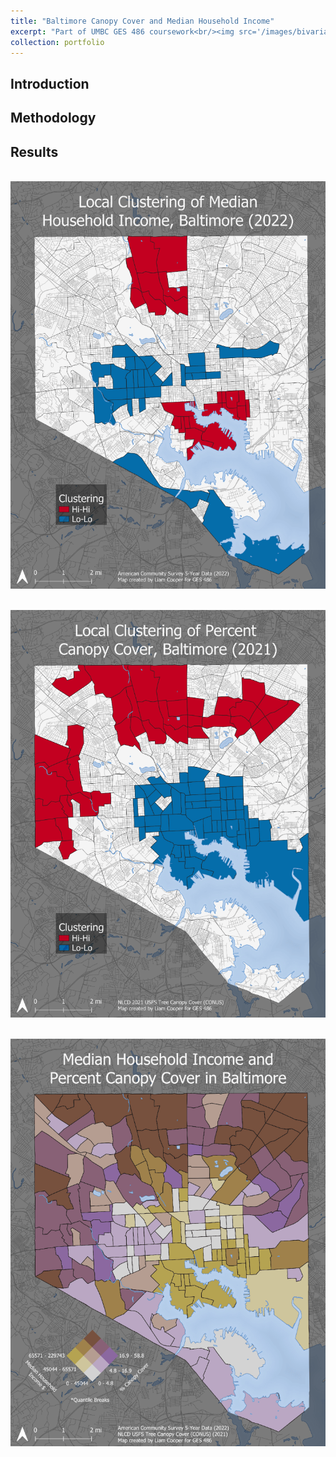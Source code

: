```yaml
---
title: "Baltimore Canopy Cover and Median Household Income"
excerpt: "Part of UMBC GES 486 coursework<br/><img src='/images/bivariate_choropleth_small.png'>"
collection: portfolio
---
```


## Introduction

## Methodology

## Results

<br/><img src='/images/mhhi_clusters_large.png'>

<br/><img src='/images/conus_clusters_large.png'>

<br/><img src='/images/bivariate_choropleth_large.png'>
